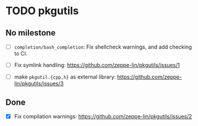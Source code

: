 TODO pkgutils
=============


No milestone
------------

- [ ] `completion/bash_completion`: Fix shellcheck warnings, and add
  checking to CI.

- [ ] Fix symlink handling:
  https://github.com/zeppe-lin/pkgutils/issues/1

- [ ] make `pkgutil.{cpp,h}` as external library:
  https://github.com/zeppe-lin/pkgutils/issues/3


Done
----

- [x] Fix compilation warnings:
  https://github.com/zeppe-lin/pkgutils/issues/2
